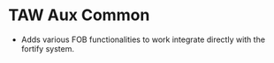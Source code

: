 # TAW Aux Common
- Adds various FOB functionalities to work integrate directly with the fortify system.
 
